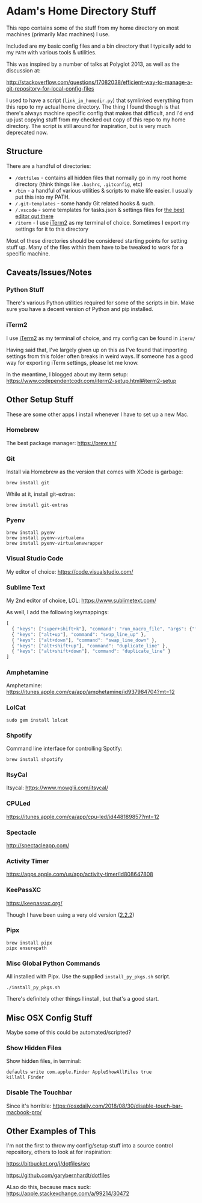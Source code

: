 # Adam's Home Directory Stuff

This repo contains some of the stuff from my home directory on most machines
(primarily Mac machines) I use.

Included are my basic config files and a bin directory that I typically add to
my `PATH` with various tools & utilities.

This was inspired by a number of talks at Polyglot 2013, as well as the
discussion at:

<http://stackoverflow.com/questions/17082038/efficient-way-to-manage-a-git-repository-for-local-config-files>

I used to have a script (`link_in_homedir.py`) that symlinked everything from this
repo to my actual home directory.  The thing I found though is that there's
always machine specific config that makes that difficult, and I'd end up just
copying stuff from my checked out copy of this repo to my home directory.  The
script is still around for inspiration, but is very much deprecated now.

## Structure

There are a handful of directories:

* `/dotfiles` - contains all hidden files that normally go in my root home
  directory (think things like `.bashrc`, `.gitconfig`, etc)
* `/bin` - a handful of various utilities & scripts to make life easier. I
  usually put this into my PATH.
* `/.git-templates` - some handy Git related hooks & such.
* `/.vscode` - some templates for tasks.json & settings files for
  [the best editor out there](https://code.visualstudio.com/)
* `/iterm` - I use [iTerm2](https://iterm2.com/) as my terminal of choice.
  Sometimes I export my settings for it to this directory

Most of these directories should be considered starting points for setting
stuff up.  Many of the files within them have to be tweaked to work for a
specific machine.

## Caveats/Issues/Notes

### Python Stuff

There's various Python utilities required for some of the scripts in bin.
Make sure you have a decent version of Python and pip installed.

### iTerm2

I use [iTerm2](http://www.iterm2.com/#/section/home) as my terminal of choice,
and my config can be found in `iterm/`

Having said that, I've largely given up on this as I've found that importing
settings from this folder often breaks in weird ways.  If someone has a good
way for exporting iTerm settings, please let me know.

In the meantime, I blogged about my iterm setup:
<https://www.codependentcodr.com/iterm2-setup.html#iterm2-setup>

## Other Setup Stuff

These are some other apps I install whenever I have to set up a new Mac.

### Homebrew

The best package manager: <https://brew.sh/>

### Git

Install via Homebrew as the version that comes with XCode is garbage:

```shell
brew install git
```

While at it, install git-extras:

```shell
brew install git-extras
```

### Pyenv

```shell
brew install pyenv
brew install pyenv-virtualenv
brew install pyenv-virtualenvwrapper
```

### Visual Studio Code

My editor of choice: <https://code.visualstudio.com/>

### Sublime Text

My 2nd editor of choice, LOL: <https://www.sublimetext.com/>

As well, I add the following keymappings:

```javascript
[
  { "keys": ["super+shift+k"], "command": "run_macro_file", "args": {"file": "res://Packages/Default/Delete Line.sublime-macro"} },
  { "keys": ["alt+up"], "command": "swap_line_up" },
  { "keys": ["alt+down"], "command": "swap_line_down" },
  { "keys": ["alt+shift+up"], "command": "duplicate_line" },
  { "keys": ["alt+shift+down"], "command": "duplicate_line" }
]
```

### Amphetamine

Amphetamine: <https://itunes.apple.com/ca/app/amphetamine/id937984704?mt=12>

### LolCat

```shell
sudo gem install lolcat
```

### Shpotify

Command line interface for controlling Spotify:

```shell
brew install shpotify
```

### ItsyCal

Itsycal: <https://www.mowglii.com/itsycal/>

### CPULed

<https://itunes.apple.com/ca/app/cpu-led/id448189857?mt=12>

### Spectacle

<http://spectacleapp.com/>

### Activity Timer

<https://apps.apple.com/us/app/activity-timer/id808647808>

### KeePassXC

<https://keepassxc.org/>

Though I have been using a very old version
([2.2.2](https://github.com/keepassxreboot/keepassxc/releases/tag/2.2.0))

### Pipx

```shell
brew install pipx
pipx ensurepath
```

### Misc Global Python Commands

All installed with Pipx.  Use the supplied `install_py_pkgs.sh` script.

```shell
./install_py_pkgs.sh
```

There's definitely other things I install, but that's a good start.

## Misc OSX Config Stuff

Maybe some of this could be automated/scripted?

### Show Hidden Files

Show hidden files, in terminal:

```shell
defaults write com.apple.Finder AppleShowAllFiles true
killall Finder
```

### Disable The Touchbar

Since it's horrible: <https://osxdaily.com/2018/08/30/disable-touch-bar-macbook-pro/>

## Other Examples of This

I'm not the first to throw my config/setup stuff into a source control repository,
others to look at for inspiration:

<https://bitbucket.org/j/dotfiles/src>

<https://github.com/garybernhardt/dotfiles>


ALso do this, because macs suck: https://apple.stackexchange.com/a/99214/30472
